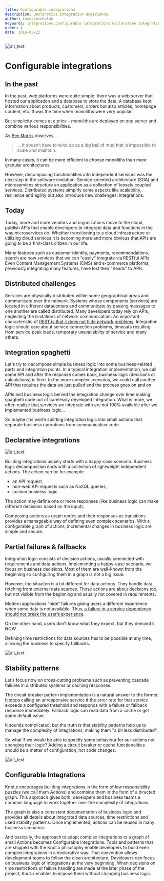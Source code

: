 ```yaml
---
title: Configurable integrations
description: Declarative integration experience.
author: tomaszmichalak
keywords: integrations,configurable integrations,declarative integrations
order: 2
date: 2019-08-22
---
```


![alt_text](/img/blog/configurable-integrations/building-blocks.jpg)

# Configurable integrations

## In the past

In the past, web platforms were quite simple: there was a web server that hosted our application and 
a database to store the data. A database kept information about products, customers, orders but also 
articles, homepage content, etc. It was the time when monoliths were very popular. 

But simplicity comes at a price - monoliths are deployed on one server and combine various 
responsibilities. 

As [Ben Morris](https://www.ben-morris.com/whats-so-bad-about-monoliths-anyway/) observes, 
> ... it doesn’t have to wind up as a big ball of mud that is impossible to scale and maintain. 

In many cases, it can be more efficient to choose monoliths than more granular architectures.

However, decomposing functionalities into independent services was the next step in the software 
evolution. Service-oriented architecture (SOA) and microservices structure an application as a 
collection of loosely coupled services. Distributed systems simplify some aspects like scalability, 
resilience and agility but also introduce new challenges: integrations.

## Today

Today, more and more vendors and organizations move to the cloud, publish APIs that enable developers 
to integrate data and functions in the way microservices do. Whether transitioning to a cloud 
infrastructure or utilizing cloud services it is becoming more and more obvious that APIs are going 
to be a first-class citizen in our life. 

Many features such as customer identity, payments, recommendations, search are now services that we 
can "easily" integrate via RESTful APIs. Even Content Management Systems (CMS) and e-commerce 
platforms, previously integrating many features, have lost their "heads" to APIs.

## Distributed challenges

Services are physically distributed within some geographical areas and communicate over the network. 
Systems whose components (services) are located in different datacenters and communicate by passing 
messages to one another are called distributed. Many developers today rely on APIs, neglecting the 
limitations of network communication. An important characteristic of [REST is that it does not hide 
network problems](https://www.javaworld.com/article/2824163/stability-patterns-applied-in-a-restful-architecture.html). 
Integration logic should care about service connection problems, timeouts resulting from service peak 
loads, temporary unavailability of service and many others.

## Integration spaghetti

Let's try to decompose simple business logic into some business-related parts and integration points. 
In a typical integration implementation, we call some API and after the response comes back, business 
logic (decisions or calculations) is fired. In the more complex scenarios, we could call another API 
that requires the data we just pulled and the process goes on and on.

APIs and business logic behind the integration change over  time making spaghetti code out of 
carelessly developed integration. What is more, we often realize that services we integrate with are 
not 100% available after we implemented business logic...

So maybe it is worth splitting integration logic into small actions that separate business operations 
from communication code.

## Declarative integrations

![alt_text](/img/blog/configurable-integrations/actions-graph.png)

Building integrations usually starts with a happy-case scenario. Business logic decomposition ends 
with a collection of lightweight independent actions. The action can be for example:
- an API request,
- non-web API requests such as NoSQL queries,
- custom business logic.

The action may define one or more responses (like business logic can make different decisions based 
on the input).

Composing actions as graph nodes and their responses as transitions provides a manageable way of 
defining even complex scenarios. With a configurable graph of actions, incremental changes in 
business logic are simple and secure.

## Partial failures & fallbacks

Integration logic consists of decision actions, usually connected with requirements and data actions. 
Implementing a happy-case scenario, we focus on business decisions. Most of them are well-known from 
the beginning so configuring them in a graph is not a big issue.

However, the situation is a bit different for data actions. They handle data fetching from external 
data sources. Those actions are about decisions too, but not visible from the beginning and usually 
not covered in requirements. 

Modern applications “hide” failures giving users a different experience when some data is not 
available. Thus, [a failure in a service dependency should not break the user’s experience](https://medium.com/netflix-techblog/making-the-netflix-api-more-resilient-a8ec62159c2d).

On the other hand, users don't know what they expect, but they demand it NOW.

Defining time restrictions for data sources has to be possible at any time, allowing the business to 
specify fallbacks.

![alt_text](/img/blog/configurable-integrations/time-restrictions.png)

## Stability patterns

Let’s focus now on cross-cutting problems such as preventing cascade failures in distributed systems 
or caching responses. 

The circuit breaker pattern implementation is a natural answer to the former. It stops calling an 
unresponsive service if the error rate for that service exceeds a configured threshold and responds 
with a failure or fallback response immediately. Fallback logic can read data from a cache or get 
some default value.

It sounds complicated, but the truth is that stability patterns help us to manage the complexity of 
integrations, making them "a bit less distributed".

So what if we would be able to specify some behaviour for our actions not changing their logic? 
Adding a circuit breaker or cache functionalities should be a matter of configuration, not code 
changes.

![alt_text](/img/blog/configurable-integrations/stability-patterns.png)

## Configurable Integrations

Knot.x encourages building integrations in the form of low responsibility puzzles (we call them 
Actions) and combine them in the form of a directed graph. This approach gives both, developers and 
business teams a common language to work together over the complexity of integrations.

The graph is also a consistent documentation of business logic and provides all details about 
integrated data sources, time restrictions and used stability patterns. Once implemented, actions 
can be reused in many business scenarios.

And basically, the approach to adapt complex integrations to a graph of small Actions becomes 
Configurable Integrations. Tools and patterns that are shipped with the Knot.x philosophy enable 
developers to build even complex integrations in a declarative way. That convention allows 
development teams to follow the clean architecture. Developers can focus on business logic of 
integrations at the very beginning. When decisions on time restrictions or failure handling are 
made at the later phase of the project, Knot.x enables to impose them without changing business logic.


